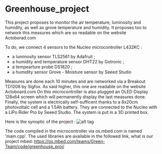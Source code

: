 # Greenhouse_project
This project proposes to monitor the air temperature, luminosity and humidity, as well as grove temperature and humidity. It proposes too to network this measures which are so readable on the website Actoborad.com

To do, we connect 4 sensors to the Nucleo microcontroller L432KC :
  - a luminosity sensor TLS2561 by Adafruit ;
  - a humidity and temperature sensor DHT22 by Gotronic ;
  - a tempearture probe DS1820 ;
  - a humidity sensor Grove - Moisture sensor by Seeed Studio
  
  Measures are done each 10 minutes and are networked via a Breakout TD1208 by Sigfox. As said higher, this one are readable on the website Actoboard.com
On this microcontroller is also plugged an OLED Display 128x64 screen which will permanently display the last measures done.
Finally, the system is electrically self-sufficent thanks to a 8x20cm photovoltaïc cell and a 1.5Ah battery. They are connected to the Nucleo with a LiPo Rider Pro by Seeed Studio.
The system is put in a 3D printed box.

Here is the synoptic of the project :
![alt tag](https://user-images.githubusercontent.com/22792781/35197159-e7b649e0-fedb-11e7-82ea-f0fbacf0a8a4.png)

The code compiled in the microcontroller via os.mbed.com is named 'main.cpp'.
The used libraries are available in the followed link, what is our project mbed:
https://os.mbed.com/teams/Green-Team/code/greenhouse_proj/

